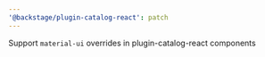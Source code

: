 ```yaml
---
'@backstage/plugin-catalog-react': patch
---
```


Support `material-ui` overrides in plugin-catalog-react components
